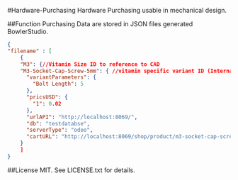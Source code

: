 #Hardware-Purchasing
Hardware Purchasing usable in mechanical design.

##Function
Purchasing Data are stored in  JSON files generated BowlerStudio. 


```JSON
{
"filename" : [
    { 
    "M3": {//Vitamin Size ID to reference to CAD
    "M3-Socket-Cap-Screw-5mm": { //vitamin specific variant ID (Internal Reference in Odoo)
      "variantParameters": {
        "Bolt Length": 5
      },
      "pricsUSD": {
        "1": 0.02
      },
      "urlAPI": "http://localhost:8069/",
      "db": "testdatabse",
      "serverType": "odoo",
      "cartURL": "http://localhost:8069/shop/product/m3-socket-cap-screw-73"
    }
    ]
}   
```
##License
MIT. See LICENSE.txt for details.
